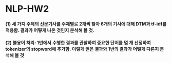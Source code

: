 # NLP-HW2

#### (1) 세 가지 주제의 신문기사를 주제별로 2개씩 찾아 6개의 기사에 대해 DTM과 tf-idf를 적용함. 결과가 어떻게 나온 것인지 분석해 볼 것.

#### (2) 불용어 처리: 1번에서 수행한 결과를 관찰하여 중요한 단어를 몇 개 선정하여 tokenizer의 stopword에 추가함. 이렇게 얻은 결과와 1번의 결과가 어떻게 다른지 분석해 볼 것
